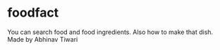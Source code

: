 # foodfact
You can search food and food ingredients. Also how to make that dish.
Made by Abhinav Tiwari
